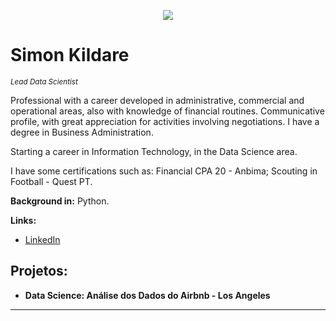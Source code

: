 

<p align="center">
  <img src="banner.png" >
</p>

# Simon Kildare
<sub>*Lead Data Scientist* </sub>

Professional with a career developed in administrative, commercial and operational areas, also with knowledge of financial routines. Communicative profile, with great appreciation for activities involving negotiations. I have a degree in Business Administration.
 
Starting a career in Information Technology, in the Data Science area.

I have some certifications such as: Financial CPA 20 - Anbima; Scouting in Football - Quest PT.

**Background in:** Python.

**Links:**
* [LinkedIn](https://www.linkedin.com/in/simon-kildare-ara%C3%BAjo-da-silva-182920182/)



## Projetos:


* **Data Science: Análise dos Dados do Airbnb - Los Angeles** 


---

